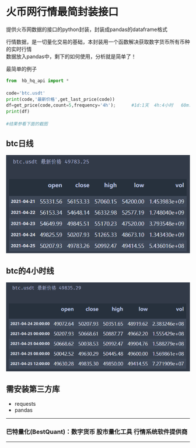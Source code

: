 # 火币网行情最简封装接口
提供火币网数据的接口的python封装，封装成pandas的dataframe格式   

行情数据，是一切量化交易的基础，本封装用一个函数解决获取数字货币所有币种的实时行情  
数据放入pandas中，剩下的如何使用，分析就是简单了！


最简单的例子



```python
from  hb_hq_api import *

code='btc.usdt'
print(code,'最新价格',get_last_price(code))
df=get_price(code,count=5,frequency='4h');      #1d:1天  4h:4小时   60m: 60分钟    15m:15分钟
print(df)

#结果参看下面的截图
```
## btc日线
![btc日线](/img/btc425.png)
 

## btc的4小时线
![btc小时线](/img/btc425_4.png)


## 需安装第三方库
* requests
* pandas


----------------------------------------------------
### 巴特量化(BestQuant)：数字货币 股市量化工具 行情系统软件提供商
----------------------------------------------------
